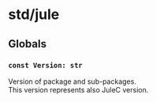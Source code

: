 # std/jule
## Globals
### `const Version: str`
Version of package and sub-packages.\
This version represents also JuleC version. 